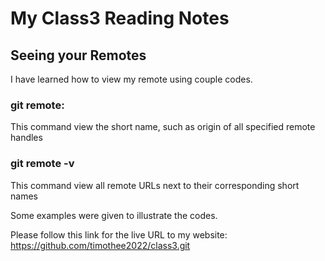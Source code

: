 # My Class3 Reading Notes

## Seeing your Remotes

I have learned how to view my remote using couple codes.

### git remote:
This command view the short name, such as origin of all specified remote handles

### git remote -v
This command view all remote URLs next to their corresponding short names

Some examples were given to illustrate the codes.

Please follow this link for the live URL to my website: https://github.com/timothee2022/class3.git
